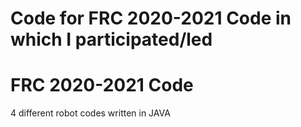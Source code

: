 # Code for FRC 2020-2021 Code in which I participated/led
# FRC 2020-2021 Code
4 different robot codes written in JAVA
